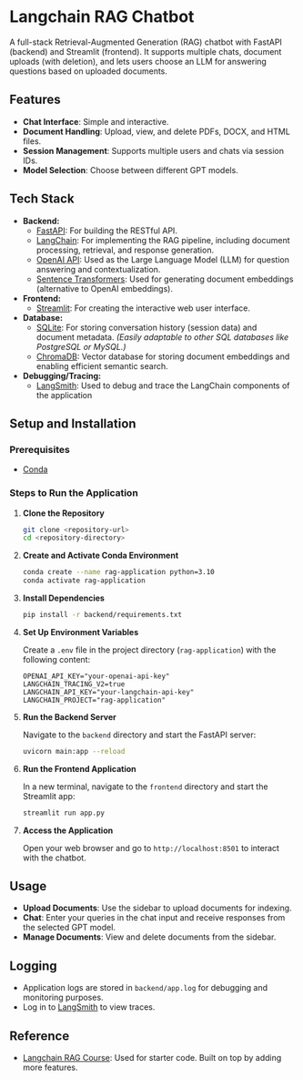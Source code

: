 # Langchain RAG Chatbot

A full-stack Retrieval-Augmented Generation (RAG) chatbot with FastAPI (backend) and Streamlit (frontend). It supports multiple chats, document uploads (with deletion), and lets users choose an LLM for answering questions based on uploaded documents.

## Features
- **Chat Interface**: Simple and interactive.  
- **Document Handling**: Upload, view, and delete PDFs, DOCX, and HTML files.  
- **Session Management**: Supports multiple users and chats via session IDs.  
- **Model Selection**: Choose between different GPT models.  

## Tech Stack
- **Backend:**
   - [FastAPI](https://fastapi.tiangolo.com/): For building the RESTful API.
   - [LangChain](https://www.langchain.com/): For implementing the RAG pipeline, including document processing, retrieval, and response generation.
   - [OpenAI API](https://openai.com/api/): Used as the Large Language Model (LLM) for question answering and contextualization.
   - [Sentence Transformers](https://www.sbert.net/): Used for generating document embeddings (alternative to OpenAI embeddings).
- **Frontend:**
   - [Streamlit](https://streamlit.io/):  For creating the interactive web user interface.
- **Database:**
   - [SQLite](https://www.sqlite.org/index.html):  For storing conversation history (session data) and document metadata. _(Easily adaptable to other SQL databases like PostgreSQL or MySQL.)_
   - [ChromaDB](https://www.trychroma.com/):  Vector database for storing document embeddings and enabling efficient semantic search.
- **Debugging/Tracing:**
   - [LangSmith](https://smith.langchain.com/): Used to debug and trace the LangChain components of the application

## Setup and Installation

### Prerequisites

- [Conda](https://docs.conda.io/projects/conda/en/latest/user-guide/install/index.html)

### Steps to Run the Application

1. **Clone the Repository**

   ```bash
   git clone <repository-url>
   cd <repository-directory>
   ```

2. **Create and Activate Conda Environment**

   ```bash
   conda create --name rag-application python=3.10
   conda activate rag-application
   ```

3. **Install Dependencies**

   ```bash
   pip install -r backend/requirements.txt
   ```

4. **Set Up Environment Variables**

   Create a `.env` file in the project directory (`rag-application`) with the following content:

   ```plaintext
   OPENAI_API_KEY="your-openai-api-key"
   LANGCHAIN_TRACING_V2=true
   LANGCHAIN_API_KEY="your-langchain-api-key"
   LANGCHAIN_PROJECT="rag-application"
   ```

5. **Run the Backend Server**

   Navigate to the `backend` directory and start the FastAPI server:

   ```bash
   uvicorn main:app --reload
   ```

6. **Run the Frontend Application**

   In a new terminal, navigate to the `frontend` directory and start the Streamlit app:

   ```bash
   streamlit run app.py
   ```

7. **Access the Application**

   Open your web browser and go to `http://localhost:8501` to interact with the chatbot.

## Usage

- **Upload Documents**: Use the sidebar to upload documents for indexing.
- **Chat**: Enter your queries in the chat input and receive responses from the selected GPT model.
- **Manage Documents**: View and delete documents from the sidebar.

## Logging

- Application logs are stored in `backend/app.log` for debugging and monitoring purposes.
- Log in to [LangSmith](https://smith.langchain.com) to view traces.

## Reference

- [Langchain RAG Course](https://github.com/PradipNichite/Youtube-Tutorials/tree/main/Langchain%20RAG%20Course%202024): Used for starter code. Built on top by adding more features.